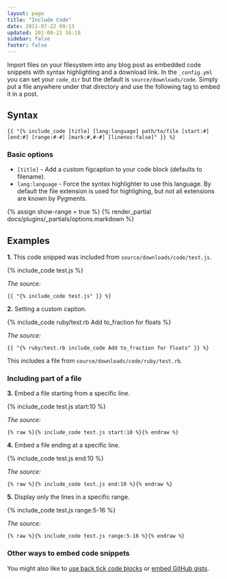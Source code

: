 ```yaml
---
layout: page
title: "Include Code"
date: 2011-07-22 09:13
updated: 201-08-21 16:18
sidebar: false
footer: false
---
```


Import files on your filesystem into any blog post as embedded code snippets with syntax highlighting and a download link.
In the `_config.yml` you can set your `code_dir` but the default is `source/downloads/code`. Simply put a file anywhere under that directory and
use the following tag to embed it in a post.

## Syntax

    {{ "{% include_code [title] [lang:language] path/to/file [start:#] [end:#] [range:#-#] [mark:#,#-#] [linenos:false]" }} %}

### Basic options

- `[title]` - Add a custom figcaption to your code block (defaults to filename).
- `lang:language` - Force the syntax highlighter to use this language. By default the file extension is used for highlighing, but not all extensions are known by Pygments.

{% assign show-range = true %}
{% render_partial docs/plugins/_partials/options.markdown %}

## Examples

**1.** This code snipped was included from `source/downloads/code/test.js`.

{% include_code test.js %}

*The source:*

    {{ "{% include_code test.js" }} %}

**2.** Setting a custom caption.

{% include_code ruby/test.rb Add to_fraction for floats %}

*The source:*

    {{ "{% ruby/test.rb include_code Add to_fraction for floats" }} %}

This includes a file from `source/downloads/code/ruby/test.rb`.


### Including part of a file

**3.** Embed a file starting from a specific line.

{% include_code test.js start:10 %}

*The source:* 

    {% raw %}{% include_code test.js start:10 %}{% endraw %} 

**4.** Embed a file ending at a specific line.

{% include_code test.js end:10 %}

*The source:*

    {% raw %}{% include_code test.js end:10 %}{% endraw %}

**5.** Display only the lines in a specific range.

{% include_code test.js range:5-16 %}

*The source:*

    {% raw %}{% include_code test.js range:5-16 %}{% endraw %}

### Other ways to embed code snippets

You might also like to [use back tick code blocks](/docs/plugins/backtick-codeblock) or [embed GitHub gists](/docs/plugins/gist-tag).
